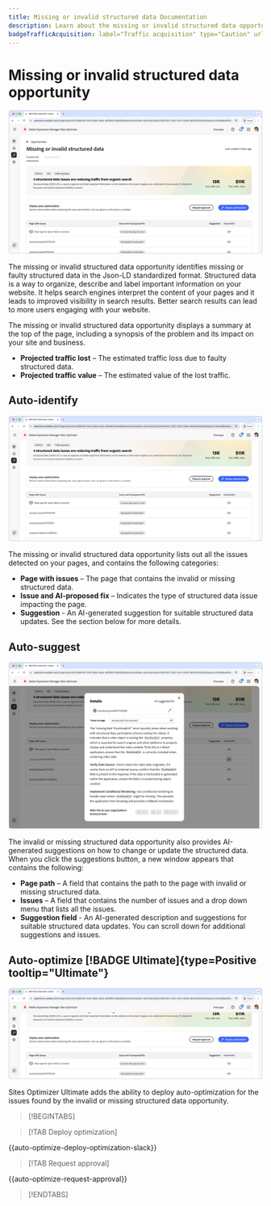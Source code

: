 ```yaml
---
title: Missing or invalid structured data Documentation
description: Learn about the missing or invalid structured data opportunity and how to use it to improve traffic acquisition.
badgeTrafficAcquisition: label="Traffic acquisition" type="Caution" url="../../opportunity-types/traffic-acquisition.md" tooltip="Traffic acquisition"
---
```


# Missing or invalid structured data opportunity

![Missing or invalid structured data opportunity](./assets/missing-or-invalid-structured-data/hero.png)

The missing or invalid structured data opportunity identifies missing or faulty structured data in the Json-LD standardized format. Structured data is a way to organize, describe and label important information on your website. It helps search engines interpret the content of your pages and it leads to improved visibility in search results. Better search results can lead to more users engaging with your website.

The missing or invalid structured data opportunity displays a summary at the top of the page, including a synopsis of the problem and its impact on your site and business.

* **Projected traffic lost** – The estimated traffic loss due to faulty structured data.
* **Projected traffic value** – The estimated value of the lost traffic.

## Auto-identify

![Auto-identify missing or invalid structured data](./assets/missing-or-invalid-structured-data/auto-identify.png)

The missing or invalid structured data opportunity lists out all the issues detected on your pages, and contains the following categories:

* **Page with issues** – The page that contains the invalid or missing structured data.
* **Issue and AI-proposed fix** – Indicates the type of structured data issue impacting the page.
* **Suggestion** - An AI-generated suggestion for suitable structured data updates. See the section below for more details.

## Auto-suggest

![Auto-suggest missing or invalid structured data](./assets/missing-or-invalid-structured-data/auto-suggest.png)

The invalid or missing structured data opportunity also provides AI-generated suggestions on how to change or update the structured data. When you click the suggestions button, a new window appears that contains the following:

* **Page path** – A field that contains the path to the page with invalid or missing structured data.
* **Issues** – A field that contains the number of issues and a drop down menu that lists all the issues.
* **Suggestion field** - An AI-generated description and suggestions for suitable structured data updates. You can scroll down for additional suggestions and issues.

## Auto-optimize [!BADGE Ultimate]{type=Positive tooltip="Ultimate"}


![Auto-optimize suggested missing or invalid structured data](./assets/missing-or-invalid-structured-data/auto-optimize.png)

Sites Optimizer Ultimate adds the ability to deploy auto-optimization for the issues found by the invalid or missing structured data opportunity. <!--- TBD-need more in-depth and opportunity specific information here. What does the auto-optimization do?-->

>[!BEGINTABS]

>[!TAB Deploy optimization]

{{auto-optimize-deploy-optimization-slack}}

>[!TAB Request approval]

{{auto-optimize-request-approval}}

>[!ENDTABS]